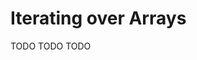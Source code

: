 # Iterating over Arrays

[//]: # (TODO)
<web-summary>TODO</web-summary>
<card-summary>TODO</card-summary>
<link-summary>TODO</link-summary>